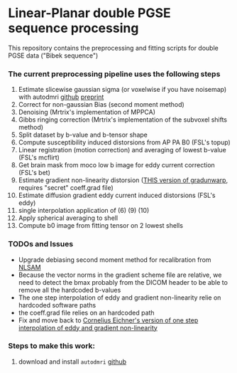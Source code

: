# Linear-Planar double PGSE sequence processing

This repository contains the preprocessing and fitting scripts for double PGSE data ("Bibek sequence")


### The current preprocessing pipeline uses the following steps

1. Estimate slicewise gaussian sigma (or voxelwise if you have noisemap) with autodmri [github](https://github.com/samuelstjean/autodmri) [preprint](https://www.biorxiv.org/content/10.1101/686436v3)
2. Correct for non-gaussian Bias (second moment method)  
3. Denoising (Mrtrix's implementation of MPPCA)  
4. Gibbs ringing correction (Mrtrix's implementation of the subvoxel shifts method)  
5. Split dataset by b-value and b-tensor shape  
6. Compute susceptibility induced distorsions from AP PA B0 (FSL's topup)  
7. Linear registration (motion correction) and averaging of lowest b-value (FSL's mcflirt)  
8. Get brain mask from moco low b image for eddy current correction (FSL's bet)  
9. Estimate gradient non-linearity distorsion ([THIS version of gradunwarp](https://github.com/mpaquette/gradunwarp), requires "secret" coeff.grad file)  
10. Estimate diffusion gradient eddy current induced distorsions (FSL's eddy)
11. single interpolation application of (6) (9) (10)  
12. Apply spherical averaging to shell  
13. Compute b0 image from fitting tensor on 2 lowest shells  



### TODOs and Issues
* Upgrade debiasing second moment method for recalibration from [NLSAM](https://github.com/samuelstjean/nlsam)
* Because the vector norms in the gradient scheme file are relative, we need to detect the bmax probably from the DICOM header to be able to remove all the hardcoded b-values  
* The one step interpolation of eddy and gradient non-linearity relie on hardcoded software paths  
* the coeff.grad file relies on an hardcoded path  
* Fix and move back to [Cornelius Eichner's version of one step interpolation of eddy and gradient non-linearity](https://github.com/cornelius-eichner/onestep_eddy_nlgc)  



### Steps to make this work:
1. download and install `autodmri` [github](https://github.com/samuelstjean/autodmri)


